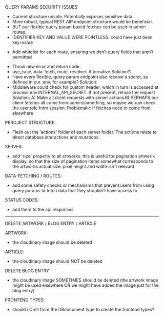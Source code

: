 <!-- !  PRIORITY ! -->

QUERY PARAMS SECURITY ISSUES:

- Current structure unsafe. Potentially exposes sensitive data
- More robust, typical REST AIP endpoint structure would be beneficial.
- BUT our flexible query param based fetches can be used in admin routes.
- IDENTIFIER KEY AND VALUE WERE POINTLESS. could have just been key=value
<!-- * PLACEHOLDER SOLUTION -->
- Add whitelist for each route, ensuring we don't query fields that aren't permitted
<!-- ? Implementation: -->
- Throw new error and return code
- use_case, data-fetch, route, resolver.
  <!-- ? Where is best place for the whitelist from the steps above?  -->
  <!-- ? Hard to make sense of which combinations of permitted identifierKeys and fields should be permitted, because the context can affect this -->
  <!-- * getting a user's email is useful and necessary in the dashboard, but a security risk elsewhere potentially -->
  Alternative Solution?:
- Have every flexible, query param endpoint also receive a secret, as defined in our .env, for example?
  <!-- ? Is this a robust way to allow us to maintain the fleixbility of our query param fetches, but prevent malicious actors from exploiting this flexibility to gain access to things they shouldn't see? -->
  Solution:
- Middleware could check for custom header, which in turn is accessed at process.env.INTERNAL_API_SECRET. If not present, refuse the request
  <!-- ! Problem: This breaks client side requests -->
  Solution:
  A) Make all client requests with server actions
  B) PERHAPS our client fetches all come from admin/something, so maybe we can check the user.role from session. Problematic if fetches need to come from elsewhere

PEROJECT STRUCTURE:

- Flesh out the 'actions' folder of each server folder. The actions relate to direct database interactions and mutations.

SERVER:

- add 'size' property to all artworks. this is useful for pagination artworik display, so that the size of pagination items somewhat corresponds to the artworks actual size. pixel height and width isn't relevant

DATA-FETCHING / ROUTES:

- add some safety checks or mechanisms that prevent users from using query params to fetch data that they shouldn't have access to.

STATUS CODES:

- add them to the api responses.

---

DELETE ARTWORK / BLOG ENTRY / ARTICLE

<!-- * different outcomes required for each -->

ARTWORK:

- the cloudinary image should be deleted

ARTICLE:

- the cloudinary image should NOT be deleted

DELETE BLOG ENTRY

<!-- ! factors to consider ! -->

- the cloudinary image SOMETIMES should be deleted
(the artwork image might be used elsewhere OR we might have added the image just for the blog entry)
<!-- ? solution ? : use objectIds of artwork instead of url. this might require that artwork has a kv pair of isArtwork, to differentiate between assets that feature on app but not in collections/artwork searches -->

FRONTEND TYPES:

- should i Omit from the DBdocument type to create the frontend types?
